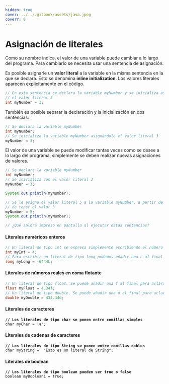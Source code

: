 ```yaml
---
hidden: true
cover: ../../.gitbook/assets/java.jpeg
coverY: 0
---
```


# Asignación de literales

Como su nombre indica, el valor de una variable puede cambiar a lo largo del programa. Para cambiarlo se necesita usar una sentencia de asignación.

Es posible asignarle un **valor literal** a la variable en la misma sentencia en la que se declara. Esto se denomina **inline initialization**. Los valores literales aparecen explicitamente en el código.

```java
// En esta sentencia se declara la variable myNumber y se inicializa asignándole 
// el valor literal 3
int myNumber = 3;
```

También es posible separar la declaración y la inicialización en dos sentencias:

```java
// Se declara la variable myNumber
int myNumber;
// Se inicializa la variable myNumber asignándole el valor literal 3
myNumber = 3;
```

El valor de una variable se puede modificar tantas veces como se desee a lo largo del programa, simplemente se deben realizar nuevas asignaciones de valores.

```java
// Se declara la variable myNumber
int myNumber;
// Se inicializa con el valor literal 3
myNumber = 3;

System.out.println(myNumber);

// Se le asigna el valor literal 5 a la variable myNumber, a partir de aquí deja
// de tener el valor 3
myNumber = 5;
System.out.println(myNumber);

// ¿Qué saldrá impreso en pantalla al ejecutar estas sentencias?
```

#### Literales numéricos enteros

```java
// Un literal de tipo int se expresa simplemente escribiendo el número
int myInt = 4;
// Para escribir un literal de tipo long podemos añadir una L al final
long myLong = -6444L;
```

#### Literales de números reales en coma flotante

```java
// Un literal de tipo float. Se puede añadir una f al final para aclarar el tipo.
float myFloat = 4.34f;
// Un literal de tipo double. Se puede añadir una d al final para aclarar el tipo.
double myDouble = 432.34d;
```

#### Literales de caracteres

<pre class="language-java"><code class="lang-java"><strong>// Los literales de tipo char se ponen entre comillas simples
</strong>char myChar = 'a';
</code></pre>

#### Literales de cadenas de caracteres

<pre class="language-java"><code class="lang-java"><strong>// Los literales de tipo String se ponen entre comillas dobles
</strong>char myString =  "Esto es un literal de String";
</code></pre>

#### Literales de boolean

<pre class="language-java"><code class="lang-java"><strong>// Los literales de tipo boolean pueden ser true o false
</strong>boolean myBoolean1 = true;
</code></pre>
